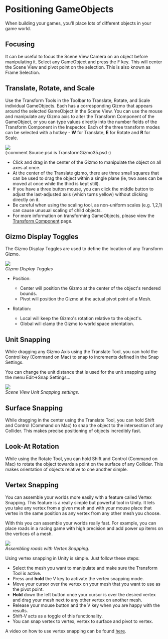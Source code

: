 Positioning GameObjects
=======================


When building your games, you'll place lots of different objects in your game world.


Focusing
--------


It can be useful to focus the Scene View Camera on an object before manipulating it.  Select any GameObject and press the <span class=menu>F</span> key.  This will center the Scene View and pivot point on the selection.  This is also known as Frame Selection.


Translate, Rotate, and Scale
----------------------------


Use the Transform Tools in the Toolbar to Translate, Rotate, and Scale individual GameObjects.  Each has a corresponding Gizmo that appears around the selected GameObject in the Scene View.  You can use the mouse and manipulate any Gizmo axis to alter the <span class=keyword>Transform</span> Component of the GameObject, or you can type values directly into the number fields of the Transform Component in the Inspector. Each of the three transform modes can be selected with a hotkey - __W__ for Translate, __E__ for Rotate and __R__ for Scale.

![](http://docwiki.hq.unity3d.com/uploads/Main/TransformGizmo35.png)  
(:comment Source psd is TransformGizmo35.psd :)

* Click and drag in the center of the Gizmo to manipulate the object on all axes at once.
* At the center of the Translate gizmo, there are three small squares that can be used to drag the object within a single plane (ie, two axes can be moved at once while the third is kept still).
* If you have a three button mouse, you can click the middle button to adjust the last-adjusted axis (which turns yellow) without clicking directly on it.
* Be careful when using the scaling tool, as non-uniform scales (e.g. 1,2,1) can cause unusual scaling of child objects.
* For more information on transforming GameObjects, please view the [Transform Component](class-transform.html) page.


Gizmo Display Toggles
---------------------


The <span class=keyword>Gizmo Display Toggles</span> are used to define the location of any Transform Gizmo. 

![](http://docwiki.hq.unity3d.com/uploads/Main/HandlePositionButtons.png)  
_Gizmo Display Toggles_

* Position:
    * <span class=menu>Center</span> will position the Gizmo at the center of the object's rendered bounds.
    * <span class=menu>Pivot</span> will position the Gizmo at the actual pivot point of a Mesh.

* Rotation:
    * <span class=menu>Local</span> will keep the Gizmo's rotation relative to the object's.
    * <span class=menu>Global</span> will clamp the Gizmo to world space orientation.


Unit Snapping
-------------


While dragging any Gizmo Axis using the Translate Tool, you can hold the <span class=menu>Control</span> key (<span class=menu>Command</span> on Mac) to snap to increments defined in the <span class=keyword>Snap Settings</span>.

You can change the unit distance that is used for the unit snapping using the menu <span class=menu>Edit->Snap Settings...</span>

![](http://docwiki.hq.unity3d.com/uploads/Main/SceneViewUnitSnappingSettings.png)  
_Scene View Unit Snapping settings._


Surface Snapping
----------------


While dragging in the center using the Translate Tool, you can hold <span class=menu>Shift</span> and <span class=menu>Control</span> (<span class=menu>Command</span> on Mac) to snap the object to the intersection of any <span class=keyword>Collider</span>. This makes precise positioning of objects incredibly fast.

Look-At Rotation
----------------


While using the Rotate Tool, you can hold <span class=menu>Shift</span> and <span class=menu>Control</span> (<span class=menu>Command</span> on Mac) to rotate the object towards a point on the surface of any <span class=keyword>Collider</span>. This makes orientation of objects relative to one another simple.


Vertex Snapping
---------------


You can assemble your worlds more easily with a feature called <span class=keyword>Vertex Snapping</span>. This feature is a really simple but powerful tool in Unity. It lets you take any vertex from a given mesh and with your mouse place that vertex in the same position as any vertex from any other mesh you choose.

With this you can assemble your worlds really fast. For example, you can place roads in a racing game with high precision and add power up items on the vertices of a mesh.

![](http://docwiki.hq.unity3d.com/uploads/Main/SceneViewVertexSnapping.png)  
_Assembling roads with Vertex Snapping._

Using vertex snapping in Unity is simple. Just follow these steps:

* Select the mesh you want to manipulate and make sure the Transform Tool is active.
* Press and __hold__ the <span class=menu>V</span> key to activate the vertex snapping mode.
* Move your cursor over the vertex on your mesh that you want to use as the pivot point.
* __Hold__ down the left button once your cursor is over the desired vertex and drag your mesh next to any other vertex on another mesh.
* Release your mouse button and the <span class=menu>V</span> key when you are happy with the results.
* <span class=menu>Shift-V</span> acts as a toggle of this functionality.
* You can snap vertex to vertex, vertex to surface and pivot to vertex.

A video on how to use vertex snapping can be found [here](http://vimeo.com/10945727.html).


